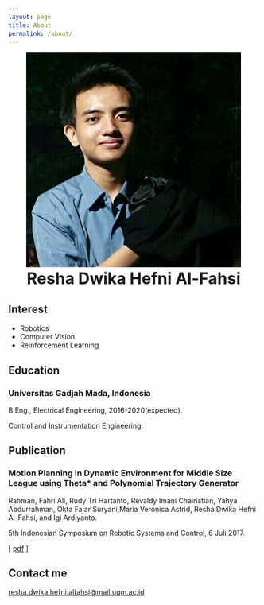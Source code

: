 ```yaml
---
layout: page
title: About
permalink: /about/
---
```



<center><img src="/images/resha.jpg" alt="Profil Picture" width ="432" height="432"></center>
<div style="text-align: center">
  <font size="6rem"><strong>Resha Dwika Hefni Al-Fahsi</strong><br></font>
  <!-- <font size="4.5rem"> -->
    <!-- Teknik Elektro 2016<br> -->
    <!-- Universitas Gadjah Mada<br> -->
  <!-- </font> -->
</div>
<!-- <div style="text-align: left">
<font size="4.5rem"><strong>Interest</strong><br></font>
</div> -->

## Interest
* Robotics
* Computer Vision
* Reinforcement Learning


## Education
### Universitas Gadjah Mada, Indonesia
B.Eng., Electrical Engineering, 2016-2020(expected).

Control and Instrumentation Engineering.

## Publication
### Motion Planning in Dynamic Environment for Middle Size League using Theta* and Polynomial Trajectory Generator
Rahman, Fahri Ali, Rudy Tri Hartanto, Revaldy Imani Chairistian, Yahya Abdurrahman, Okta Fajar Suryani,Maria Veronica Astrid, Resha Dwika Hefni Al-Fahsi, and Igi Ardiyanto.

5th Indonesian Symposium on Robotic Systems and Control, 6 Juli 2017.

[ [pdf](http://digilib.mercubuana.ac.id/manager/t!@file_artikel_abstrak/Isi_Artikel_877216399578.pdf) ]

## Contact me
[resha.dwika.hefni.alfahsi@mail.ugm.ac.id](mailto:resha.dwika.hefni.alfahsi@mail.ugm.ac.id)

